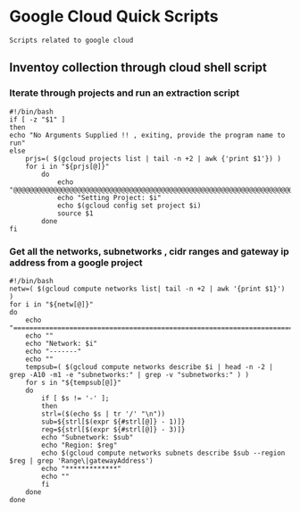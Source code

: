 # Google Cloud Quick Scripts

```
Scripts related to google cloud
```

## Inventoy collection through cloud shell script

### Iterate through projects and run an extraction script

```
#!/bin/bash
if [ -z "$1" ]
then
echo "No Arguments Supplied !! , exiting, provide the program name to run"
else
	prjs=( $(gcloud projects list | tail -n +2 | awk {'print $1'}) )
	for i in "${prjs[@]}"
		do
			echo "@@@@@@@@@@@@@@@@@@@@@@@@@@@@@@@@@@@@@@@@@@@@@@@@@@@@@@@@@@@@@@@@@@@@@@"
			echo "Setting Project: $i"
			echo $(gcloud config set project $i)
			source $1	
		done
fi

```

### Get all the networks, subnetworks , cidr ranges and gateway ip address from a google project

```
#!/bin/bash
netw=( $(gcloud compute networks list| tail -n +2 | awk '{print $1}') )
for i in "${netw[@]}"
do
	echo "======================================================================"
	echo ""
	echo "Network: $i"
	echo "-------"
	echo ""
	tempsub=( $(gcloud compute networks describe $i | head -n -2 | grep -A10 -m1 -e "subnetworks:" | grep -v "subnetworks:" ) )
	for s in "${tempsub[@]}"
	do
		if [ $s != '-' ];
		then
		strl=($(echo $s | tr '/' "\n"))
		sub=${strl[$(expr ${#strl[@]} - 1)]}
		reg=${strl[$(expr ${#strl[@]} - 3)]}
		echo "Subnetwork: $sub"
		echo "Region: $reg"
		echo $(gcloud compute networks subnets describe $sub --region $reg | grep 'Range\|gatewayAddress')
		echo "*************"
		echo ""
		fi
	done
done

```




